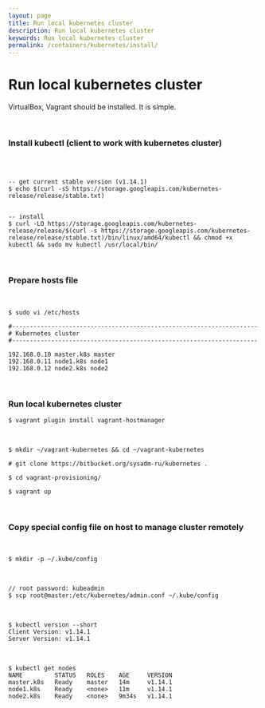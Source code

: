 ```yaml
---
layout: page
title: Run local kubernetes cluster
description: Run local kubernetes cluster
keywords: Run local kubernetes cluster
permalink: /containers/kubernetes/install/
---
```


# Run local kubernetes cluster

VirtualBox, Vagrant should be installed. It is simple.

<br/>

### Install kubectl (client to work with kubernetes cluster)

<br/>

```shell

-- get current stable version (v1.14.1)
$ echo $(curl -sS https://storage.googleapis.com/kubernetes-release/release/stable.txt)


-- install
$ curl -LO https://storage.googleapis.com/kubernetes-release/release/$(curl -s https://storage.googleapis.com/kubernetes-release/release/stable.txt)/bin/linux/amd64/kubectl && chmod +x kubectl && sudo mv kubectl /usr/local/bin/

```

<br/>

### Prepare hosts file

<br/>

    $ sudo vi /etc/hosts

```
#---------------------------------------------------------------------
# Kubernetes cluster
#---------------------------------------------------------------------

192.168.0.10 master.k8s master
192.168.0.11 node1.k8s node1
192.168.0.12 node2.k8s node2
```

<br/>

### Run local kubernetes cluster

    $ vagrant plugin install vagrant-hostmanager

<br/>

    $ mkdir ~/vagrant-kubernetes && cd ~/vagrant-kubernetes

    # git clone https://bitbucket.org/sysadm-ru/kubernetes .

    $ cd vagrant-provisioning/

    $ vagrant up

<br/>

### Copy special config file on host to manage cluster remotely

<br/>

    $ mkdir -p ~/.kube/config

<br/>

    // root password: kubeadmin
    $ scp root@master:/etc/kubernetes/admin.conf ~/.kube/config

<br/>

    $ kubectl version --short
    Client Version: v1.14.1
    Server Version: v1.14.1

<br/>

    $ kubectl get nodes
    NAME         STATUS   ROLES    AGE     VERSION
    master.k8s   Ready    master   14m     v1.14.1
    node1.k8s    Ready    <none>   11m     v1.14.1
    node2.k8s    Ready    <none>   9m34s   v1.14.1
